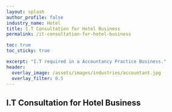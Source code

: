 ```yaml
---
layout: splash 
author_profile: false 
industry_name: Hotel
title: I.T Consultation for Hotel Business
permalink: /it-consultation-for-hotel-business

toc: true
toc_sticky: true

excerpt: "I.T required in a Accountancy Practice Business."
header:
  overlay_image: /assets/images/industries/accountant.jpg
  overlay_filter: 0.5 
---
```


## I.T Consultation for Hotel Business